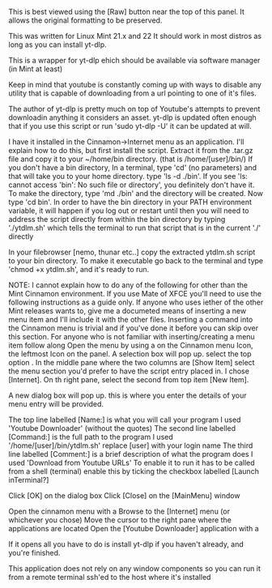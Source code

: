 This is best viewed using the [Raw] button near the top of this panel.
It allows the original formatting to be preserved.

This was written for Linux Mint 21.x and 22  It should work in most distros
as long as you can install yt-dlp.

This is a wrapper for yt-dlp ehich should be available via software manager
(in Mint at least)

Keep in mind that youtube is constantly coming up with ways to disable any
utility that is capable of downloading from a url pointing to one of it's
files.

The author of yt-dlp is pretty much on top of Youtube's attempts to prevent
downloadin anything it considers an asset.  yt-dlp is updated often enough
that if you use this script or run 'sudo yt-dlp -U' it can be updated at will.

I have it installed in the Cinnamon->Internet menu as an application.
I'll explain how to do this, but first install the script.
Extract it from the .tar.gz file and copy it to your ~/home/bin directory.
  (that is /home/[user]/bin/)
If you don't have a bin directory, In a terminal, type 'cd' (no parameters)
and that will take you to your home directory. type 'ls -d ./bin'. If you
see 'ls: cannot access 'bin': No such file or directory', you definitely
don't have it.  To make the directory, type 'md ./bin' and the directory
will be created. Now type 'cd bin'.  In order to have the bin directory
in your PATH environment variable, it will happen if you log out or restart
until then you will need to address the script directly from within the bin
directory by typing './ytdlm.sh' which tells the terminal to run that script
that is in the current './' directly

In your filebrowser [nemo, thunar etc..] copy the extracted ytdlm.sh script
to your bin directory.  To make it executable go back to the terminal and
type 'chmod +x ytdlm.sh', and it's ready to run.

NOTE: I cannot explain how to do any of the following for other than
the Mint Cinnamon environment.  If you use Mate of XFCE you'll need
to use the following instructions as a guide only.
If anyone who uses iether of the other Mint releases wants to, give me
a documeted means of inserting a new menu item and I'll include it with the
other files.
Inserting a command into the Cinnamon menu is trivial and if you've done it
before you can skip over this section.  For anyone who is not familiar with
inserting/creating a menu item follow along
Open the menu by using a <Right click> on the Cinnamon menu Icon,
the leftmost Icon on the panel.  A selection box will pop up.  select the
top option <Edit Menu>. In the middle pane where the two columns are
[Show  Item] select the menu section you'd prefer to have the script entry
placed in.  I chose [Internet].
On th right pane, select the second from top item [New Item].

A new dialog box will pop up. this is where you enter the details of
your menu entry will be provided.

The top line labelled [Name:] is what you will call your program
  I used 'Youtube Downloader' (without the quotes)
The second line labelled [Command:] is the full path to the program
  I used '/home/[user]/bin/ytdlm.sh' replace [user] with your login name
The third line labelled [Comment:] is a brief description of what the
  program does
  I used 'Download from Youtube URLs'
To enable it to run it has to be called from a shell (terminal)
  enable this by ticking the checkbox labelled [Launch inTerminal?]

Click [OK] on the dialog box
Click [Close] on the [MainMenu] window

Open the cinnamon menu with a <Left click>
Browse to the [Internet] menu (or whichever you chose)
Move the cursor to the right pane where the applications are located
Open the [Youtube Downloader] application with a <Left click>

If it opens all you have to do is install yt-dlp if you haven't already,
and you're finished.

This application does not rely on any window components so you can run it
from a remote terminal ssh'ed to the host where it's installed
